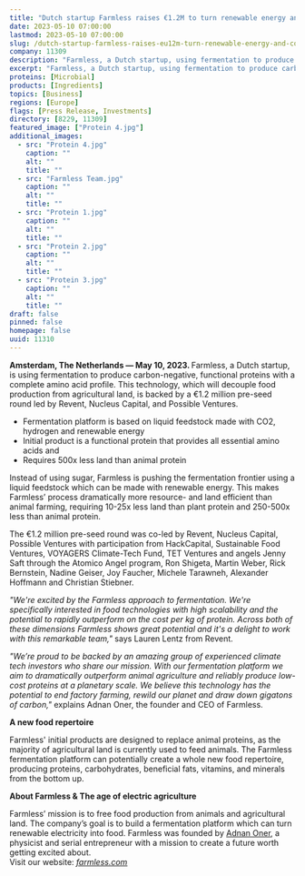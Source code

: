 ```yaml
---
title: "Dutch startup Farmless raises €1.2M to turn renewable energy and CO2 into carbon-negative food ingredients"
date: 2023-05-10 07:00:00
lastmod: 2023-05-10 07:00:00
slug: /dutch-startup-farmless-raises-eu12m-turn-renewable-energy-and-co2-carbon-negative-food
company: 11309
description: "Farmless, a Dutch startup, using fermentation to produce carbon-negative, functional proteins with a complete amino acid profile announces backing by a €1.2 million pre-seed round led by Revent, Nucleus Capital, and Possible Ventures."
excerpt: "Farmless, a Dutch startup, using fermentation to produce carbon-negative, functional proteins with a complete amino acid profile announces backing by a €1.2 million pre-seed round led by Revent, Nucleus Capital, and Possible Ventures."
proteins: [Microbial]
products: [Ingredients]
topics: [Business]
regions: [Europe]
flags: [Press Release, Investments]
directory: [8229, 11309]
featured_image: ["Protein 4.jpg"]
additional_images:
  - src: "Protein 4.jpg"
    caption: ""
    alt: ""
    title: ""
  - src: "Farmless Team.jpg"
    caption: ""
    alt: ""
    title: ""
  - src: "Protein 1.jpg"
    caption: ""
    alt: ""
    title: ""
  - src: "Protein 2.jpg"
    caption: ""
    alt: ""
    title: ""
  - src: "Protein 3.jpg"
    caption: ""
    alt: ""
    title: ""
draft: false
pinned: false
homepage: false
uuid: 11310
---
```

<p><strong>Amsterdam, The Netherlands — May 10, 2023. </strong>Farmless, a Dutch startup, is using fermentation to produce carbon-negative, functional proteins with a complete amino acid profile. This technology, which will decouple food production from agricultural land, is backed by a €1.2 million pre-seed round led by Revent, Nucleus Capital, and Possible Ventures.</p>
<ul>
<li>Fermentation platform is based on liquid feedstock made with CO2, hydrogen and renewable energy</li>
<li>Initial product is a functional protein that provides all essential amino acids and </li>
<li>Requires 500x less land than animal protein</li>
</ul>
<p>Instead of using sugar, Farmless is pushing the fermentation frontier using a liquid feedstock which can be made with renewable energy. This makes Farmless’ process dramatically more resource- and land efficient than animal farming, requiring 10-25x less land than plant protein and 250-500x less than animal protein.</p>
<p>The €1.2 million pre-seed round was co-led by Revent, Nucleus Capital, Possible Ventures with participation from HackCapital, Sustainable Food Ventures, VOYAGERS Climate-Tech Fund, TET Ventures and angels Jenny Saft through the Atomico Angel program, Ron Shigeta, Martin Weber, Rick Bernstein, Nadine Geiser, Joy Faucher, Michele Tarawneh, Alexander Hoffmann and Christian Stiebner.</p>
<p><em>"We're excited by the Farmless approach to fermentation. We're specifically interested in food technologies with high scalability and the potential to rapidly outperform on the cost per kg of protein. Across both of these dimensions Farmless shows great potential and it's a delight to work with this remarkable team,"</em> says Lauren Lentz from Revent.</p>
<p><em>"We’re proud to be backed by an amazing group of experienced climate tech investors who share our mission. With our fermentation platform we aim to dramatically outperform animal agriculture and reliably produce low-cost proteins at a planetary scale. We believe this technology has the potential to end factory farming, rewild our planet and draw down gigatons of carbon," </em>explains Adnan Oner, the founder and CEO of Farmless.</p>
<p><strong>A new food repertoire</strong></p>
<p>Farmless' initial products are designed to replace animal proteins, as the majority of agricultural land is currently used to feed animals. The Farmless fermentation platform can potentially create a whole new food repertoire, producing proteins, carbohydrates, beneficial fats, vitamins, and minerals from the bottom up.</p>
<p><strong>About Farmless & The age of electric agriculture</strong></p>
<p>Farmless’ mission is to free food production from animals and agricultural land. The company’s goal is to build a fermentation platform which can turn renewable electricity into food. Farmless was founded by <a href="https://www.linkedin.com/in/adnanoner/"><u>Adnan Oner</u></a>, a physicist and serial entrepreneur with a mission to create a future worth getting excited about. <br />
Visit our website: <a href="https://farmless.com/"><em><u>farmless.com</u></em></a></p>
